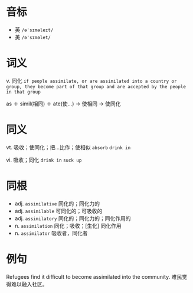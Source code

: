 # 音标

- 英 `/əˈsɪməleɪt/`
- 美 `/ə'sɪməlet/`

# 词义

v. 同化
`if people assimilate, or are assimilated into a country or group, they become part of that group and are accepted by the people in that group`



as ＋ simil(相同) ＋ ate(使…) → 使相同 → 使同化

# 同义

vt. 吸收；使同化；把…比作；使相似
`absorb` `drink in`

vi. 吸收；同化
`drink in` `suck up`

# 同根

- adj. `assimilative` 同化的；同化力的
- adj. `assimilable` 可同化的；可吸收的
- adj. `assimilatory` 同化的；同化力的；同化作用的
- n. `assimilation` 同化；吸收；[生化] 同化作用
- n. `assimilator` 吸收者，同化者

# 例句

Refugees find it difficult to become assimilated into the community.
难民觉得难以融入社区。


